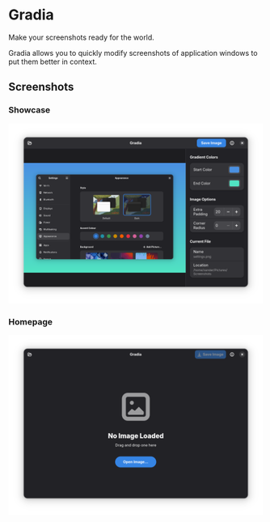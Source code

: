 # Gradia

Make your screenshots ready for the world.

Gradia allows you to quickly modify screenshots of application windows to put them better in context.

## Screenshots

### Showcase
![Showcase screenshot](screenshots/showcase.png)

### Homepage
![Home screenshot](screenshots/home.png)
